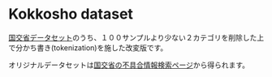# Kokkosho dataset

[国交省データセット](https://github.com/rindybell/kokkosho_data/tree/master/data)のうち、１００サンプルより少ない２カテゴリを削除した上で分かち書き(tokenization)を施した改変版です。

オリジナルデータセットは[国交省の不具合情報検索ページ](http://carinf.mlit.go.jp/jidosha/carinf/opn/index.html)から得られます。

